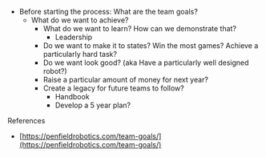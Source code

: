 
* Before starting the process: What are the team goals?
    * What do we want to achieve? 
        * What do we want to learn? How can we demonstrate that?
            * Leadership         
        * Do we want to make it to states? Win the most games? Achieve a particularly hard task?
        * Do we want look good? (aka Have a particularly well designed robot?) 
        * Raise a particular amount of money for next year?
        * Create a legacy for future teams to follow?
            * Handbook
            * Develop a 5 year plan?

References
* [https://penfieldrobotics.com/team-goals/](https://penfieldrobotics.com/team-goals/)